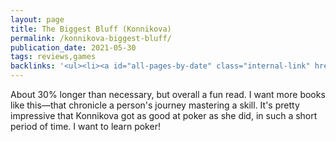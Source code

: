 ```yaml
---
layout: page
title: The Biggest Bluff (Konnikova)
permalink: /konnikova-biggest-bluff/
publication_date: 2021-05-30
tags: reviews,games
backlinks: '<ul><li><a id="all-pages-by-date" class="internal-link" href="/all-pages-by-date/">All pages by date</a></li><li><a id="books-published-in-2020" class="internal-link" href="/books-published-in-2020/">Books I&#39;ve read that were published in 2020</a></li><li><a id="books-read-in-2021" class="internal-link" href="/books-read-in-2021/">Books I read in 2021</a></li><li><a id="books-tagged-memoirs" class="internal-link" href="/books-tagged-memoirs/">Books tagged &#39;memoirs&#39;</a></li><li><a id="books-tagged-nonfiction" class="internal-link" href="/books-tagged-nonfiction/">Books tagged &#39;nonfiction&#39;</a></li><li><a id="games" class="internal-link" href="/games/">Games</a></li><li><a id="reviews" class="internal-link" href="/reviews/">Reviews</a></li></ul>'
---
```


About 30% longer than necessary, but overall a fun read. I want more books like this—that chronicle a person's journey mastering a skill. It's pretty impressive that Konnikova got as good at poker as she did, in such a short period of time. I want to learn poker!